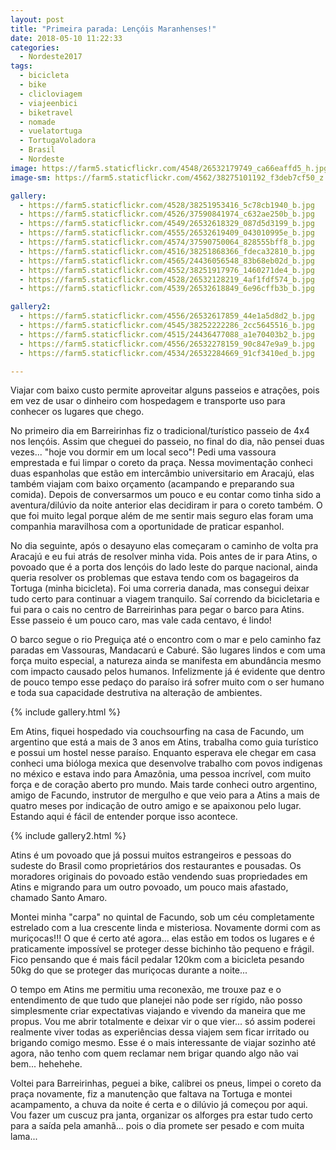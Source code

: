 ```yaml
---
layout: post
title: "Primeira parada: Lençóis Maranhenses!"
date: 2018-05-10 11:22:33
categories:
  - Nordeste2017
tags:
  - bicicleta
  - bike
  - clicloviagem
  - viajeenbici
  - biketravel
  - nomade
  - vuelatortuga
  - TortugaVoladora
  - Brasil
  - Nordeste
image: https://farm5.staticflickr.com/4548/26532179749_ca66eaffd5_h.jpg
image-sm: https://farm5.staticflickr.com/4562/38275101192_f3deb7cf50_z.jpg

gallery:
  - https://farm5.staticflickr.com/4528/38251953416_5c78cb1940_b.jpg
  - https://farm5.staticflickr.com/4526/37590841974_c632ae250b_b.jpg
  - https://farm5.staticflickr.com/4549/26532618329_087d5d3199_b.jpg
  - https://farm5.staticflickr.com/4555/26532619409_043010995e_b.jpg
  - https://farm5.staticflickr.com/4574/37590750064_828555bff8_b.jpg
  - https://farm5.staticflickr.com/4516/38251868366_fdeca32810_b.jpg
  - https://farm5.staticflickr.com/4565/24436056548_83b68eb02d_b.jpg
  - https://farm5.staticflickr.com/4552/38251917976_1460271de4_b.jpg
  - https://farm5.staticflickr.com/4528/26532128219_4af1fdf574_b.jpg
  - https://farm5.staticflickr.com/4539/26532618849_6e96cffb3b_b.jpg

gallery2:
  - https://farm5.staticflickr.com/4556/26532617859_44e1a5d8d2_b.jpg
  - https://farm5.staticflickr.com/4545/38252222286_2cc5645516_b.jpg
  - https://farm5.staticflickr.com/4515/24436477088_a1e70403b2_b.jpg
  - https://farm5.staticflickr.com/4556/26532278159_90c847e9a9_b.jpg
  - https://farm5.staticflickr.com/4534/26532284669_91cf3410ed_b.jpg

---
```


Viajar com baixo custo permite aproveitar alguns passeios e atrações, pois em vez de usar o dinheiro com hospedagem e transporte uso para conhecer os lugares que chego.

No primeiro dia em Barreirinhas fiz o tradicional/turístico passeio de 4x4 nos lençóis. Assim que cheguei do passeio, no final do dia, não pensei duas vezes... "hoje vou dormir em um local seco"! Pedi uma vassoura emprestada e fui limpar o coreto da praça. Nessa movimentação conheci duas espanholas que estão em intercâmbio universitario em Aracajú, elas também viajam com baixo orçamento (acampando e preparando sua comida). Depois de conversarmos um pouco e eu contar como tinha sido a aventura/dilúvio da noite anterior elas decidiram ir para o coreto também. O que foi muito legal porque além de me sentir mais seguro elas foram uma companhia maravilhosa com a oportunidade de praticar espanhol.

No dia seguinte, após o desayuno elas começaram o caminho de volta pra Aracajú e eu fui atrás de resolver minha vida. Pois antes de ir para Atins, o povoado que é a porta dos lençóis do lado leste do parque nacional, ainda queria resolver os problemas que estava tendo com os bagageiros da Tortuga (minha bicicleta). Foi uma correria danada, mas consegui deixar tudo certo para continuar a viagem tranquilo. Saí correndo da bicicletaria e fui para o cais no centro de Barreirinhas para pegar o barco para Atins. Esse passeio é um pouco caro, mas vale cada centavo, é lindo!

O barco segue o rio Preguiça até o encontro com o mar e pelo caminho faz paradas em Vassouras, Mandacarú e Caburé. São lugares lindos e com uma força muito especial, a natureza ainda se manifesta em abundância mesmo com impacto causado pelos humanos. Infelizmente já é evidente que dentro de pouco tempo esse pedaço do paraíso irá sofrer muito com o ser humano e toda sua capacidade destrutiva na alteração de ambientes.

{% include gallery.html %}

Em Atins, fiquei hospedado via couchsourfing na casa de Facundo, um argentino que está a mais de 3 anos em Atins, trabalha como guia turístico e possui um hostel nesse paraíso. Enquanto esperava ele chegar em casa conheci uma bióloga mexica que desenvolve trabalho com povos indigenas no méxico e estava indo para Amazônia, uma pessoa incrível, com muito força e de coração aberto pro mundo. Mais tarde conheci outro argentino, amigo de Facundo, instrutor de mergulho e que veio para a Atins a mais de quatro meses por indicação de outro amigo e se apaixonou pelo lugar. Estando aqui é fácil de entender porque isso acontece.

{% include gallery2.html %}

Atins é um povoado que já possui muitos estrangeiros e pessoas do sudeste do Brasil como proprietários dos restaurantes e pousadas. Os moradores originais do povoado estão vendendo suas propriedades em Atins e migrando para um outro povoado, um pouco mais afastado, chamado Santo Amaro.

Montei minha "carpa" no quintal de Facundo, sob um céu completamente estrelado com a lua crescente linda e misteriosa. Novamente dormi com as muriçocas!!! O que é certo até agora... elas estão em todos os lugares e é praticamente impossível se proteger desse bichinho tão pequeno e frágil. Fico pensando que é mais fácil pedalar 120km com a bicicleta pesando 50kg do que se proteger das muriçocas durante a noite...

O tempo em Atins me permitiu uma reconexão, me trouxe paz e o entendimento de que tudo que planejei não pode ser rígido, não posso simplesmente criar expectativas viajando e vivendo da maneira que me propus. Vou me abrir totalmente e deixar vir o que vier... só assim poderei realmente viver todas as experiências dessa viajem sem ficar irritado ou brigando comigo mesmo. Esse é o mais interessante de viajar sozinho até agora, não tenho com quem reclamar nem brigar quando algo não vai bem... hehehehe.

Voltei para Barreirinhas, peguei a bike, calibrei os pneus, limpei o coreto da praça novamente, fiz a manutenção que faltava na Tortuga e montei acampamento, a chuva da noite é certa e o dilúvio já começou por aqui. Vou fazer um cuscuz pra janta, organizar os alforges pra estar tudo certo para a saída pela amanhã... pois o dia promete ser pesado e com muita lama...
